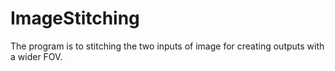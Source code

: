 # ImageStitching
The program is to stitching the two inputs of image for creating outputs with a wider FOV.
